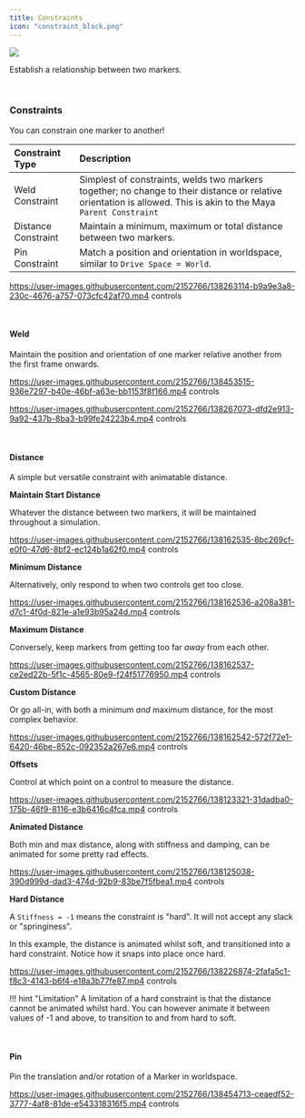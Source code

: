 ```yaml
---
title: Constraints
icon: "constraint_black.png"
---
```


<div class="hero-container">
    <img class="hero-image" src=/yoga12.png>
</div>

Establish a relationship between two markers.

<br>

### Constraints

You can constrain one marker to another!

| Constraint Type | Description
|:----------------|:-------------
| Weld Constraint | Simplest of constraints, welds two markers together; no change to their distance or relative orientation is allowed. This is akin to the Maya `Parent Constraint`
| Distance Constraint | Maintain a minimum, maximum or total distance between two markers.
| Pin Constraint | Match a position and orientation in worldspace, similar to `Drive Space = World`.

https://user-images.githubusercontent.com/2152766/138263114-b9a9e3a8-230c-4676-a757-073cfc42af70.mp4 controls

<br>

#### Weld

Maintain the position and orientation of one marker relative another from the first frame onwards.

https://user-images.githubusercontent.com/2152766/138453515-936e7297-b40e-46bf-a63e-bb1153f8f166.mp4 controls


https://user-images.githubusercontent.com/2152766/138267073-dfd2e913-9a92-437b-8ba3-b99fe24223b4.mp4 controls

<br>

#### Distance

A simple but versatile constraint with animatable distance.

**Maintain Start Distance**

Whatever the distance between two markers, it will be maintained throughout a simulation.

https://user-images.githubusercontent.com/2152766/138162535-8bc269cf-e0f0-47d6-8bf2-ec124b1a62f0.mp4 controls

**Minimum Distance**

Alternatively, only respond to when two controls get too close.

https://user-images.githubusercontent.com/2152766/138162536-a208a381-d7c1-4f0d-821e-a1e93b95a24d.mp4 controls

**Maximum Distance**

Conversely, keep markers from getting too far *away* from each other.

https://user-images.githubusercontent.com/2152766/138162537-ce2ed22b-5f1c-4565-80e9-f24f51776950.mp4 controls

**Custom Distance**

Or go all-in, with both a minimum *and* maximum distance, for the most complex behavior.

https://user-images.githubusercontent.com/2152766/138162542-572f72e1-6420-46be-852c-092352a267e6.mp4 controls

**Offsets**

Control at which point on a control to measure the distance.

https://user-images.githubusercontent.com/2152766/138123321-31dadba0-175b-46f9-8116-e3b6416c4fca.mp4 controls

**Animated Distance**

Both min and max distance, along with stiffness and damping, can be animated for some pretty rad effects.

https://user-images.githubusercontent.com/2152766/138125038-390d999d-dad3-474d-92b9-83be7f5fbea1.mp4 controls

**Hard Distance**

A `Stiffness = -1` means the constraint is "hard". It will not accept any slack or "springiness".

In this example, the distance is animated whilst soft, and transitioned into a hard constraint. Notice how it snaps into place once hard.

https://user-images.githubusercontent.com/2152766/138226874-2fafa5c1-f8c3-4143-b6f4-e18a3b77fe87.mp4 controls

!!! hint "Limitation"
    A limitation of a hard constraint is that the distance cannot be animated whilst hard. You can however animate it between values of -1 and above, to transition to and from hard to soft.

<br>

#### Pin

Pin the translation and/or rotation of a Marker in worldspace.

https://user-images.githubusercontent.com/2152766/138454713-ceaedf52-3777-4af8-81de-e543318316f5.mp4 controls
